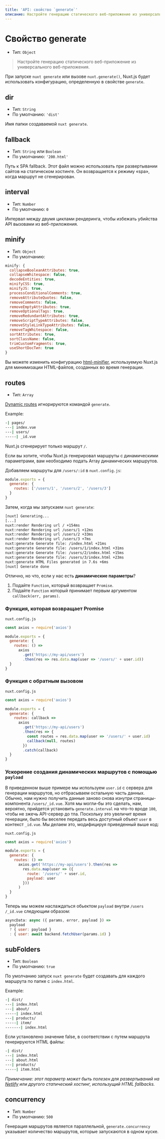 ```yaml
---
title: 'API: свойство `generate`'
описание: Настройте генерацию статического веб-приложение из универсального веб-приложения.
---
```


# Свойство generate

- Тип: `Object`

> Настройте генерацию статического веб-приложение из универсального веб-приложения.

При запуске `nuxt generate` или вызове `nuxt.generate()`, Nuxt.js будет использовать конфигурацию, определенную в свойстве `generate`.

## dir

- Тип: `String`
- По умолчанию:  `'dist'`

Имя папки создаваемой `nuxt generate`.

## fallback

- Тип: `String` или `Boolean`
- По умолчанию:  `'200.html'`

Путь к SPA fallback. Этот файл можно использовать при развертывании сайтов на статическом хостинге. Он возвращается к режиму «spa», когда маршрут не сгенерирован.

## interval

- Тип: `Number`
- По умолчанию:  `0`

Интервал между двумя циклами рендеринга, чтобы избежать убийства API вызовами из веб-приложения.

## minify

- Тип: `Object`
- По умолчанию: 

```js
minify: {
  collapseBooleanAttributes: true,
  collapseWhitespace: false,
  decodeEntities: true,
  minifyCSS: true,
  minifyJS: true,
  processConditionalComments: true,
  removeAttributeQuotes: false,
  removeComments: false,
  removeEmptyAttributes: true,
  removeOptionalTags: true,
  removeRedundantAttributes: true,
  removeScriptTypeAttributes: false,
  removeStyleLinkTypeAttributes: false,
  removeTagWhitespace: false,
  sortAttributes: true,
  sortClassName: false,
  trimCustomFragments: true,
  useShortDocТип: true
}
```

Вы можете изменить конфигурацию [html-minifier](https://github.com/kangax/html-minifier), используемую Nuxt.js для минимизации HTML-файлов, созданных во время генерации.

## routes

- Тип: `Array`

[Dynamic routes](/guide/routing#dynamic-routes) игнорируются командой `generate`.

Example:

```bash
-| pages/
---| index.vue
---| users/
-----| _id.vue
```

Nuxt.js сгенерирует только маршрут `/`.

Если вы хотите, чтобы Nuxt.js генерировал маршруты с динамическими параметрами, вам необходимо подать Array динамических маршрутов.

Добавляем маршруты для `/users/:id` в `nuxt.config.js`:

```js
module.exports = {
  generate: {
    routes: ['/users/1', '/users/2', '/users/3']
  }
}
```

Затем, когда мы запускаем `nuxt generate`:

```bash
[nuxt] Generating...
[...]
nuxt:render Rendering url / +154ms
nuxt:render Rendering url /users/1 +12ms
nuxt:render Rendering url /users/2 +33ms
nuxt:render Rendering url /users/3 +7ms
nuxt:generate Generate file: /index.html +21ms
nuxt:generate Generate file: /users/1/index.html +31ms
nuxt:generate Generate file: /users/2/index.html +15ms
nuxt:generate Generate file: /users/3/index.html +23ms
nuxt:generate HTML Files generated in 7.6s +6ms
[nuxt] Generate done
```

Отлично, но что, если у нас есть **динамические параметры**?

1. Подайте `Function`, который возвращает `Promise`.
2. Подайте `Function` который принимает первым аргументом `callback(err, params)`.

### Функция, которая возвращает Promise

`nuxt.config.js`

```js
const axios = require('axios')

module.exports = {
  generate: {
    routes: () =>
      axios
        .get('https://my-api/users')
        .then(res => res.data.map(user => '/users/' + user.id))
  }
}
```

### Функция с обратным вызовом

`nuxt.config.js`

```js
const axios = require('axios')

module.exports = {
  generate: {
    routes: callback =>
      axios
        .get('https://my-api/users')
        .then(res => {
          const routes = res.data.map(user => '/users/' + user.id)
          callback(null, routes)
        })
        .catch(callback)
  }
}
```

### Ускорение создания динамических маршрутов с помощью `payload`

В приведенном выше примере мы используем `user.id` с сервера для генерации маршрутов, но отбрасываем остальную часть данных. Обычно, нам нужно получить данные заново снова изнутри страницы-компонента `/users/_id.vue`. Хотя мы могли-бы это сделать, нам, вероятно, прийдется установить `generate.interval` на что-то вроде `100`, чтобы не зжечь API-сервер до тла. Поскольку это увеличит время генерации, было бы веселее передать весь доступный объект `user` в контекст `_id.vue`. Мы делаем это, модифицируя приведенный выше код:

`nuxt.config.js`

```js
const axios = require('axios')

module.exports = {
  generate: {
    routes: () =>
      axios.get('https://my-api/users').then(res =>
        res.data.map(user => ({
          route: '/users/' + user.id,
          payload: user
        }))
      )
  }
}
```

Теперь мы можем наслаждаться обьектом `payload` внутри `/users /_id.vue` следующим образом:

```js
asyncData: async ({ params, error, payload }) =>
  payload
  ? { user: payload }
  : { user: await backend.fetchUser(params.id) }
```

## subFolders

- Тип: `Boolean`
- По умолчанию:  `true`

По умолчанию запуск `nuxt generate` будет создавать для каждого маршрута по папке с `index.html`.

Example:

```bash
-| dist/
---| index.html
---| about/
-----| index.html
---| products/
-----| item/
-------| index.html
```

Если установлено значение false, в соответствии с путем маршрута генерируются HTML файлы:

```bash
-| dist/
---| index.html
---| about.html
---| products/
-----| item.html
```

_Примечание: этот параметр может быть полезен для развертываний на [Netlify](https://netlify.com) или другого статический хостинг, использущий HTML fallbacks._

## concurrency

- Тип: `Number`
- По умолчанию:  `500`

Генерация маршрутов является параллельной, `generate.concurrency` указывает количество маршрутов, которые запускаются в одном куске.
